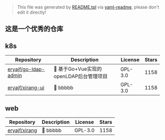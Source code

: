 > This file was generated by [README.tpl](README.tpl) via [yaml-readme](https://github.com/LinuxSuRen/yaml-readme), please don't edit it directly!

## 这是一个优秀的仓库

## k8s

| Repository | Description | License | Stars |
|---|---|---|---|
|[eryajf/go-ldap-admin](https://github.com/eryajf/go-ldap-admin)|🌉 基于Go&#43;Vue实现的openLDAP后台管理项目|GPL-3.0| 1158 |
|[eryajf/xirang-ui](https://github.com/eryajf/xirang-ui)|🌉 bbbbb|GPL-3.0| 1158 |


## web

| Repository | Description | License | Stars |
|---|---|---|---|
|[eryajf/xirang](https://github.com/eryajf/xirang)|🌉 bbbbb|GPL-3.0| 1158 |
